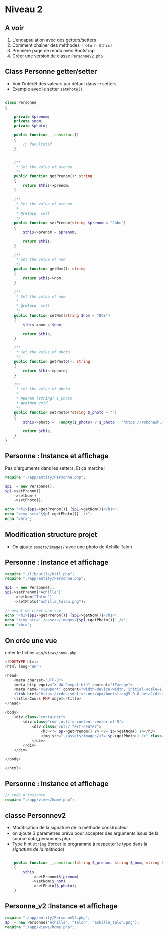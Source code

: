 # Niveau 2 
## A voir
1. L'encapsulation avec des getters/setters
2. Comment chaîner des méthodes `(return $this)`
3. Première page de rendu avec Bootstrap
4. Créer une version de classe `PersonneV2.php`

## Class Personne getter/setter 
- Voir l'intérêt des valeurs par défaut dans le setters
- Exemple avec le setter `setPhoto()`
```php

class Personne
{

    private $prenom;
    private $nom;
    private $photo;

    public function __construct()
    {
        // facultatif
    }


    /**
     * Get the value of prenom
     */
    public function getPrenom(): string
    {
        return $this->prenom;
    }

    /**
     * Set the value of prenom
     *
     * @return  self
     */
    public function setPrenom(string $prenom = "John")
    {
        $this->prenom = $prenom;

        return $this;
    }

    /**
     * Get the value of nom
     */
    public function getNom(): string
    {
        return $this->nom;
    }

    /**
     * Set the value of nom
     *
     * @return  self
     */
    public function setNom(string $nom = "DOE")
    {
        $this->nom = $nom;

        return $this;
    }

    /**
     * Get the value of photo
     */
    public function getPhoto(): string
    {
        return $this->photo;
    }

    /**
     * set the value of photo
     *
     * @param [string] $_photo
     * @return void
     */
    public function setPhoto(?string $_photo = "")
    {
        $this->photo =  !empty($_photo) ? $_photo : 'https://robohash.org/4?set=set3';

        return $this;
    }
}
```
## Personne : Instance et affichage 
Pas d'arguments dans les setters. Et ça marche !
```php
require "./app/entity/Personne.php";

$p1  = new Personne();
$p1->setPrenom()
    ->setNom()
    ->setPhoto();

echo "<h1>{$p1->getPrenom()} {$p1->getNom()}</h1>";
echo "<img src='{$p1->getPhoto()}' />";
echo "<hr>";
```
## Modification structure projet
- On ajoute `assets/images/` avec une photo de Achille Talon

## Personne : Instance et affichage
```php
require "./lib/utile/Util.php";
require "./app/entity/Personne.php";

$p1  = new Personne();
$p1->setPrenom("Achille")
    ->setNom("Talon")
    ->setPhoto("achille_talon.png");

// avant de créer une vue
echo "<h1>{$p1->getPrenom()} {$p1->getNom()}</h1>";
echo "<img src='./assets/images/{$p1->getPhoto()}' />";
echo "<hr>";
```
## On crée une vue
créer le fichier `app/views/home.php`
```php
<!DOCTYPE html>
<html lang="en">

<head>
    <meta charset="UTF-8">
    <meta http-equiv="X-UA-Compatible" content="IE=edge">
    <meta name="viewport" content="width=device-width, initial-scale=1.0">
    <link href="https://cdn.jsdelivr.net/npm/bootstrap@5.0.0-beta2/dist/css/bootstrap.min.css" rel="stylesheet" integrity="sha384-BmbxuPwQa2lc/FVzBcNJ7UAyJxM6wuqIj61tLrc4wSX0szH/Ev+nYRRuWlolflfl" crossorigin="anonymous">
    <title>Cours PHP objet</title>
</head>

<body>
    <div class="container">
        <div class="row justify-content-center mt-5">
            <div class="col-2 text-center">
                <h3><?= $p->getPrenom() ?> <?= $p->getNom() ?></h3>
                <img src="./assets/images/<?= $p->getPhoto() ?>" class="w-100">
            </div>
        </div>
    </div>

</body>

</html>
```
## Personne : Instance et affichage
```php
// code d'instance
require "./app/views/home.php";
```

## classe Personnev2
- Modification de la signature de la méthode constructeur 
- on ajoute 3 paramètres prévu pour accepter des arguments issus de la source data_personnes.php
- Type hint `string` (forcer le programme à respecter le type dans la _signature de la méthode_)
```php

    public function __construct(string $_prenom, string $_nom, string $_photo)
    {
        $this
            ->setPrenom($_prenom)
            ->setNom($_nom)
            ->setPhoto($_photo);
    }

```
## Personne_v2 :Instance et affichage 
```php
require "./app/entity/PersonneV2.php";
$p  = new Personne("Achille", "Talon", "achille_talon.png");
require "./app/views/home.php";
```

